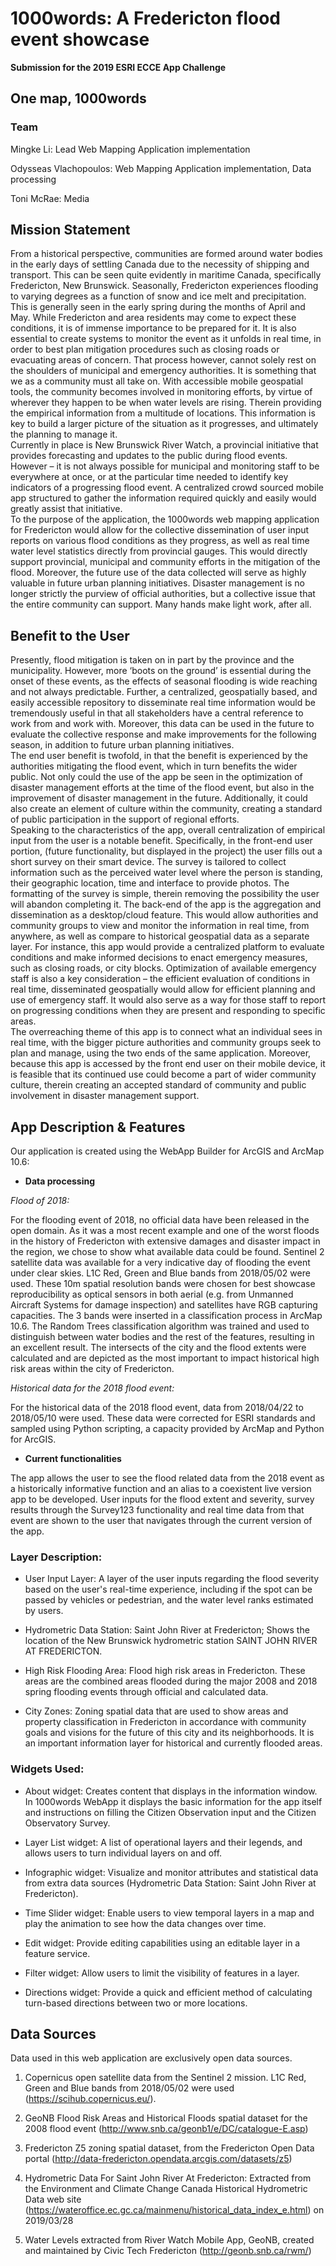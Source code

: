 # 1000words: A Fredericton flood event showcase
__Submission for the 2019 ESRI ECCE App Challenge__

## __One map, 1000words__

### Team

Mingke Li: Lead Web Mapping Application implementation

Odysseas Vlachopoulos: Web Mapping Application implementation, Data processing

Toni McRae: Media


## Mission Statement

From a historical perspective, communities are formed around water bodies in the early days of settling Canada due to the necessity of shipping and transport. This can be seen quite evidently in maritime Canada, specifically Fredericton, New Brunswick. Seasonally, Fredericton experiences flooding to varying degrees as a function of snow and ice melt and precipitation. This is generally seen in the early spring during the months of April and May. While Fredericton and area residents may come to expect these conditions, it is of immense importance to be prepared for it. It is also essential to create systems to monitor the event as it unfolds in real time, in order to best plan mitigation procedures such as closing roads or evacuating areas of concern. That process however, cannot solely rest on the shoulders of municipal and emergency authorities. It is something that we as a community must all take on. With accessible mobile geospatial tools, the community becomes involved in monitoring efforts, by virtue of wherever they happen to be when water levels are rising. Therein providing the empirical information from a multitude of locations. This information is key to build a larger picture of the situation as it progresses, and ultimately the planning to manage it.  
Currently in place is New Brunswick River Watch, a provincial initiative that provides forecasting and updates to the public during flood events. However – it is not always possible for municipal and monitoring staff to be everywhere at once, or at the particular time needed to identify key indicators of a progressing flood event. A centralized crowd sourced mobile app structured to gather the information required quickly and easily would greatly assist that initiative.  
To the purpose of the application, the 1000words web mapping application for Fredericton would allow for the collective dissemination of user input reports on various flood conditions as they progress, as well as real time water level statistics directly from provincial gauges. This would directly support provincial, municipal and community efforts in the mitigation of the flood. Moreover, the future use of the data collected will serve as highly valuable in future urban planning initiatives. Disaster management is no longer strictly the purview of official authorities, but a collective issue that the entire community can support. Many hands make light work, after all.  


## Benefit to the User

Presently, flood mitigation is taken on in part by the province and the municipality. However, more ‘boots on the ground’ is essential during the onset of these events, as the effects of seasonal flooding is wide reaching and not always predictable. Further, a centralized, geospatially based, and easily accessible repository to disseminate real time information would be tremendously useful in that all stakeholders have a central reference to work from and work with. Moreover, this data can be used in the future to evaluate the collective response and make improvements for the following season, in addition to future urban planning initiatives.  
The end user benefit is twofold, in that the benefit is experienced by the authorities mitigating the flood event, which in turn benefits the wider public. Not only could the use of the app be seen in the optimization of disaster management efforts at the time of the flood event, but also in the improvement of disaster management in the future. Additionally, it could also create an element of culture within the community, creating a standard of public participation in the support of regional efforts.  
Speaking to the characteristics of the app, overall centralization of empirical input from the user is a notable benefit. Specifically, in the front-end user portion, (future functionality, but displayed in the project) the user fills out a short survey on their smart device. The survey is tailored to collect information such as the perceived water level where the person is standing, their geographic location, time and interface to provide photos. The formatting of the survey is simple, therein removing the possibility the user will abandon completing it. The back-end of the app is the aggregation and dissemination as a desktop/cloud feature. This would allow authorities and community groups to view and monitor the information in real time, from anywhere, as well as compare to historical geospatial data as a separate layer. For instance, this app would provide a centralized platform to evaluate conditions and make informed decisions to enact emergency measures, such as closing roads, or city blocks. Optimization of available emergency staff is also a key consideration – the efficient evaluation of conditions in real time, disseminated geospatially would allow for efficient planning and use of emergency staff. It would also serve as a way for those staff to report on progressing conditions when they are present and responding to specific areas.  
The overreaching theme of this app is to connect what an individual sees in real time, with the bigger picture authorities and community groups seek to plan and manage, using the two ends of the same application. Moreover, because this app is accessed by the front end user on their mobile device, it is feasible that its continued use could become a part of wider community culture, therein creating an accepted standard of community and public involvement in disaster management support.  


## App Description & Features

Our application is created using the WebApp Builder for ArcGIS and ArcMap 10.6:

* __Data processing__

_Flood of 2018:_

For the flooding event of 2018, no official data have been released in the open domain. As it was a most recent example and one of the worst floods in the history of Fredericton with extensive damages and disaster impact in the region, we chose to show what available data could be found. Sentinel 2 satellite data was available for a very indicative day of flooding the event under clear skies. L1C Red, Green and Blue bands from 2018/05/02 were used.  These 10m spatial resolution bands were chosen for best showcase reproducibility as optical sensors in both aerial (e.g. from Unmanned Aircraft Systems for damage inspection) and satellites have RGB capturing capacities. The 3 bands were inserted in a classification process in ArcMap 10.6. The Random Trees classification algorithm was trained and used to distinguish between water bodies and the rest of the features, resulting in an excellent result.
The intersects of the city and the flood extents were calculated and are depicted as the most important to impact historical high risk areas within the city of Fredericton.

_Historical data for the 2018 flood event:_

For the historical data of the 2018 flood event, data from 2018/04/22 to 2018/05/10 were used. These data were corrected for ESRI standards and sampled using Python scripting, a capacity provided by ArcMap and Python for ArcGIS. 

* __Current functionalities__

The app allows the user to see the flood related data from the 2018 event as a historically informative function and an alias to a coexistent live version app to be developed.
User inputs for the flood extent and severity, survey results through the Survey123 functionality and real time data from that event are shown to the user that navigates through the current version of the app.


### Layer Description:

- User Input Layer: A layer of the user inputs regarding the flood severity based on the user's real-time experience, including if the spot can be passed by vehicles or pedestrian, and the water level ranks estimated by users. 

- Hydrometric Data Station: Saint John River at Fredericton; Shows the location of the New Brunswick hydrometric station SAINT JOHN RIVER AT FREDERICTON.

- High Risk Flooding Area: Flood high risk areas in Fredericton. These areas are the combined areas flooded during the major 2008 and 2018 spring flooding events through official and calculated data. 

- City Zones: Zoning spatial data that are used to show areas and property classification in Fredericton in accordance with community goals and visions for the future of this city and its neighborhoods. It is an important information layer for historical and currently flooded areas.

### Widgets Used:

- About widget: Creates content that displays in the information window. In 1000words WebApp it displays the basic information for the app itself and instructions on filling the Citizen Observation input and the Citizen Observatory Survey.

- Layer List widget: A list of operational layers and their legends, and allows users to turn individual layers on and off.

- Infographic widget: Visualize and monitor attributes and statistical data from extra data sources (Hydrometric Data Station: Saint John River at Fredericton).

- Time Slider widget: Enable users to view temporal layers in a map and play the animation to see how the data changes over time.

- Edit widget: Provide editing capabilities using an editable layer in a feature service.

- Filter widget: Allow users to limit the visibility of features in a layer.

- Directions widget: Provide a quick and efficient method of calculating turn-based directions between two or more locations.


## Data Sources

Data used in this web application are exclusively open data sources.

1.	Copernicus open satellite data from the Sentinel 2 mission. L1C Red, Green and Blue bands from 2018/05/02 were used (https://scihub.copernicus.eu/).  

2.	GeoNB Flood Risk Areas and Historical Floods spatial dataset for the 2008 flood event (http://www.snb.ca/geonb1/e/DC/catalogue-E.asp)

3.	Fredericton Z5 zoning spatial dataset, from the Fredericton Open Data portal (http://data-fredericton.opendata.arcgis.com/datasets/z5)

4.	Hydrometric Data For Saint John River At Fredericton: Extracted from the Environment and Climate Change Canada Historical Hydrometric Data web site (https://wateroffice.ec.gc.ca/mainmenu/historical_data_index_e.html) on 2019/03/28

5.	Water Levels extracted from River Watch Mobile App, GeoNB, created and maintained by Civic Tech Fredericton (http://geonb.snb.ca/rwm/)










